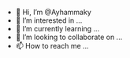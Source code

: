 - 👋 Hi, I’m @Ayhammaky
- 👀 I’m interested in ...
- 🌱 I’m currently learning ...
- 💞️ I’m looking to collaborate on ...
- 📫 How to reach me ...

<!---
Ayhammaky/Ayhammaky is a ✨ special ✨ repository because its `README.md` (this file) appears on your GitHub profile.
You can click the Preview link to take a look at your changes.
--->
